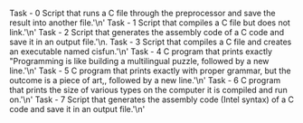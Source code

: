Task - 0 Script that runs a C file through the preprocessor and save the result into another file.'\n'
Task - 1 Script that compiles a C file but does not link.'\n'
Task - 2 Script that generates the assembly code of a C code and save it in an output file.'\n.
Task - 3 Script that compiles a C file and creates an executable named cisfun.'\n'
Task - 4 C program that prints exactly "Programming is like building a multilingual puzzle, followed by a new line.'\n'
Task - 5 C program that prints exactly with proper grammar, but the outcome is a piece of art,, followed by a new line.'\n'
Task - 6 C program that prints the size of various types on the computer it is compiled and run on.'\n'
Task - 7 Script that generates the assembly code (Intel syntax) of a C code and save it in an output file.'\n'
